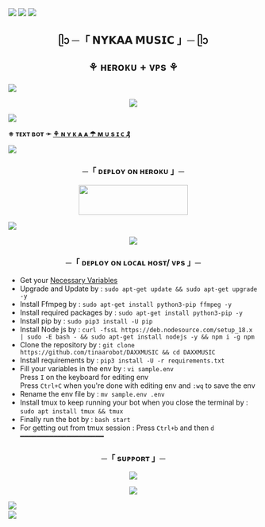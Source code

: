 <img src="https://user-images.githubusercontent.com/73097560/115834477-dbab4500-a447-11eb-908a-139a6edaec5c.gif"> 
 <img src="https://readme-typing-svg.herokuapp.com?color=FF0000&width=420&lines=🧋+𝗛𝗔𝗣𝗣𝗬+𝗡𝗘𝗪+𝗬𝗘𝗔𝗥+❷⓿❷❹+🧋">
<img src="https://user-images.githubusercontent.com/73097560/115834477-dbab4500-a447-11eb-908a-139a6edaec5c.gif">


<h2 align="center">
    ᥫᩣ ─「 𝗡𝗬𝗞𝗔𝗔 𝗠𝗨𝗦𝗜𝗖 」─ ᥫᩣ

 ⚘ ʜᴇʀᴏᴋᴜ + ᴠᴘs ⚘
</h2>
<img src="https://readme-typing-svg.herokuapp.com?color=FF0786&width=420&lines=Ⰶ+ʜᴇʏ+ᴄᴜᴛɪᴇ+ᴅᴇᴘʟᴏʏ+ʙᴏᴛ+ᴏɴ+ʜᴇʀᴏᴋᴜ+Ⰶ;Ⰶ+ɪғ+ʏᴏᴜ+ᴅᴏɴ'ᴛ+ʜᴀᴠᴇ+ʜᴇʀᴏᴋᴜ+ᴀᴄᴄᴏᴜɴᴛ+Ⰶ;Ⰶ+ᴛʜᴇɴ+ᴅᴇᴘʟᴏʏ+ᴀʟsᴏ+ᴏɴ+ᴠᴘs+sᴇʀᴠᴇʀ+Ⰶ;Ⰶ+ᴘᴏᴡᴇʀᴇᴅ+ʙʏ+ʀᴏʏ+ᴇᴅɪᴛx+Ⰶ">
<p align="center">
  <img src="https://telegra.ph/file/982b01ba53c3d69b0d0ce.jpg">
</p>

<img src="https://readme-typing-svg.herokuapp.com?color=00FF00&width=420&lines=💌+ɪ+ᴀᴍ+⚘+ɴʏᴋᴀᴀ+ᴍᴜsɪᴄ+₰+ᴀɴᴅ+ɪ+ʜᴀᴠᴇ+sᴘᴇᴄɪᴀʟ+ғᴜᴛᴜʀᴇs+🧋;💌+ғʀɪsᴛ+ʏᴏᴜ+ғᴏʀᴋ+ᴛʜɪs+ʀᴇᴘᴏ+ᴛʜᴇɴ+ᴅᴇᴘʟᴏʏ+ʏᴏᴜʀ+ʙᴏᴛ+🧋">

</h2>

**※ ᴛᴇxᴛ ʙᴏᴛ ➛ [‌⚘ ɴ ʏ ᴋ ᴀ ᴀ ☂ ᴍ ᴜ s ɪ ᴄ ₰](https://t.me/Nykaaxbot)**


 <img src="https://readme-typing-svg.herokuapp.com?color=FF0000&width=420&lines=🧋+𝗛𝗔𝗣𝗣𝗬+𝗡𝗘𝗪+𝗬𝗘𝗔𝗥+❷⓿❷❹+🧋">


<h3 align="center">
    ─「 ᴅᴇᴩʟᴏʏ ᴏɴ ʜᴇʀᴏᴋᴜ 」─
</h3>

<p align="center"><a href="https://dashboard.heroku.com/new?template=https://github.com/tinaarobot/ROYMUSIC"> <img src="https://img.shields.io/badge/Deploy%20On%20Heroku-00FFFF?style=for-the-badge&logo=heroku" width="220" height="60"/></a></p>


<img src="https://readme-typing-svg.herokuapp.com?color=white&width=420&lines=💥+ɪғ+ᴀɴʏ+ᴇʀʀᴏʀ+ᴛʜᴇɴ+sᴇɴᴅ+ᴍᴇ+ᴇʀʀᴏʀ+ɪɴ+ʀᴏʏ+ᴇᴅɪᴛx+...">
<p align="center">
<a href="https://telegram.me/THE_Friendz"><img src="https://img.shields.io/badge/-๛DM TO RoY EdiTX%20☆-FF00FF.svg?style=for-the-badge&logo=Telegram"></a>
</p>
<h3 align="center">
    ─「 ᴅᴇᴩʟᴏʏ ᴏɴ ʟᴏᴄᴀʟ ʜᴏsᴛ/ ᴠᴘs 」─
</h3>

- Get your [Necessary Variables](https://github.com/tinaarobot/DAXXMUSIC/blob/master/sample.env)
- Upgrade and Update by :
`sudo apt-get update && sudo apt-get upgrade -y`
- Install Ffmpeg by :
`sudo apt-get install python3-pip ffmpeg -y`
- Install required packages by :
`sudo apt-get install python3-pip -y`
- Install pip by :
`sudo pip3 install -U pip`
- Install Node js by :
`curl -fssL https://deb.nodesource.com/setup_18.x | sudo -E bash - && sudo apt-get install nodejs -y && npm i -g npm`
- Clone the repository by :
`git clone https://github.com/tinaarobot/DAXXMUSIC && cd DAXXMUSIC`
- Install requirements by :
`pip3 install -U -r requirements.txt`
- Fill your variables in the env by :
`vi sample.env`<br>
Press `I` on the keyboard for editing env<br>
Press `Ctrl+C` when you're done with editing env and `:wq` to save the env<br>
- Rename the env file by :
`mv sample.env .env`
- Install tmux to keep running your bot when you close the terminal by :
`sudo apt install tmux && tmux`
- Finally run the bot by :
`bash start`
- For getting out from tmux session : Press `Ctrl+b` and then `d`<br>
━━━━━━━━━━━━━━━━━━━━

<h3 align="center">
    ─「 sᴜᴩᴩᴏʀᴛ 」─
</h3>

<p align="center">
<a href="https://telegram.me/the_friendz"><img src="https://img.shields.io/badge/-THE%20FRIENDZ-FFFF00.svg?style=for-the-badge&logo=Telegram"></a>
</p>

<p align="center">
<a href="https://telegram.me/Roy_editx"><img src="https://img.shields.io/badge/-ROY%20EDITX-00FFFF.svg?style=for-the-badge&logo=Telegram"></a>
</p>

<img src="https://user-images.githubusercontent.com/73097560/115834477-dbab4500-a447-11eb-908a-139a6edaec5c.gif"> 
<img src="https://camo.githubusercontent.com/82291b0fe831bfc6781e07fc5090cbd0a8b912bb8b8d4fec0696c881834f81ac/68747470733a2f2f70726f626f742e6d656469612f394575424971676170492e676966" width="800" height="3">
<img src="https://user-images.githubusercontent.com/73097560/115834477-dbab4500-a447-11eb-908a-139a6edaec5c.gif">
